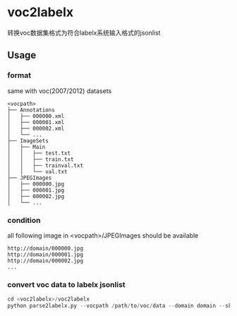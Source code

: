 # voc2labelx
转换voc数据集格式为符合labelx系统输入格式的jsonlist

## Usage
### format
same with voc(2007/2012) datasets
```
<vocpath>
├── Annotations
│   ├── 000000.xml
│   ├── 000001.xml
│   ├── 000002.xml
│   └── ...
├── ImageSets
│   ├── Main
│   │   ├── test.txt
│   │   ├── train.txt
│   │   ├── trainval.txt
│   │   └── val.txt
├── JPEGImages
│   ├── 000000.jpg
│   ├── 000001.jpg
│   ├── 000002.jpg
│   └── ...
```

### condition
all following image in \<vocpath\>/JPEGImages should be available
```
http://domain/000000.jpg
http://domain/000001.jpg
http://domain/000002.jpg
...
```

### convert voc data to labelx jsonlist
```python
cd <voc2labelx>/voc2labelx
python parse2labelx.py --vocpath /path/to/voc/data --domain domain --skip 'skip_label'
```

